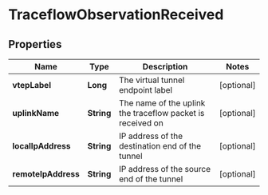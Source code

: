 # TraceflowObservationReceived

## Properties
Name | Type | Description | Notes
------------ | ------------- | ------------- | -------------
**vtepLabel** | **Long** | The virtual tunnel endpoint label |  [optional]
**uplinkName** | **String** | The name of the uplink the traceflow packet is received on |  [optional]
**localIpAddress** | **String** | IP address of the destination end of the tunnel |  [optional]
**remoteIpAddress** | **String** | IP address of the source end of the tunnel |  [optional]
